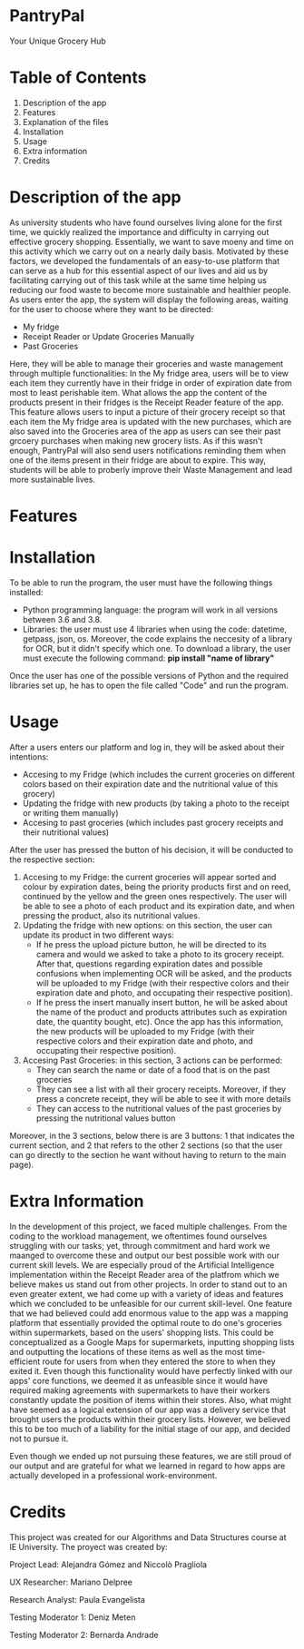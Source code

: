 # PantryPal
Your Unique Grocery Hub

# Table of Contents
1. Description of the app
2. Features
3. Explanation of the files
4. Installation
5. Usage
6. Extra information
7. Credits
   
# Description of the app
As university students who have found ourselves living alone for the first time, we quickly realized the importance and difficulty in carrying out effective grocery shopping. Essentially, we want to save moeny and time on this activity which we carry out on a nearly daily basis. Motivated by these factors, we developed the fundamentals of an easy-to-use platform that can serve as a hub for this essential aspect of our lives and aid us by facilitating carrying out of this task while at the same time helping us reducing our food waste to become more sustainable and healthier people.  
As users enter the app, the system will display the following areas, waiting for the user to choose where they want to be directed:
- My fridge
- Receipt Reader or Update Groceries Manually
- Past Groceries
  
Here, they will be able to manage their groceries and waste management through multiple functionalities: 
In the My fridge area, users will be to view each item they currently have in their fridge in order of expiration date from most to least perishable item. What allows the app the content of the products present in their fridges is the Receipt Reader feature of the app. This feature allows users to input a picture of their grocery receipt so that each item the My fridge area is updated with the new purchases, which are also saved into the Groceries area of the app as users can see their past grcoery purchases when making new grocery lists.
As if this wasn't enough, PantryPal will also send users notifications reminding them when one of the items present in their fridge are about to expire. This way, students will be able to proberly improve their Waste Management and lead more sustainable lives.

# Features


# Installation
To be able to run the program, the user must have the following things installed:
- Python programming language: the program will work in all versions between 3.6 and 3.8.
- Libraries: the user must use 4 libraries when using the code: datetime, getpass, json, os. Moreover, the code explains the neccesity of a library for OCR, but it didn't specify which one. To download a library, the user must execute the following command: **pip install "name of library"**

Once the user has one of the possible versions of Python and the required libraries set up, he has to open the file called "Code" and run the program.

# Usage
After a users enters our platform and log in, they will be asked about their intentions:
- Accesing to my Fridge (which includes the current groceries on different colors based on their expiration date and the nutritional value of this grocery)
- Updating the fridge with new products (by taking a photo to the receipt or writing them manually)
- Accesing to past groceries (which includes past grocery receipts and their nutritional values)

After the user has pressed the button of his decision, it will be conducted to the respective section:
1. Accesing to my Fridge: the current groceries will appear sorted and colour by expiration dates, being the priority products first and on reed, continued by the yellow and the green ones respectively. The user will be able to see a photo of each product and its expiration date, and when pressing the product, also its nutritional values.
2. Updating the fridge with new options: on this section, the user can update its product in two different ways:
   - If he press the upload picture button, he will be directed to its camera and would we asked to take a photo to its grocery receipt. After that, questions regarding expiration dates and possible confusions when implementing OCR will be asked, and the products will be uploaded to my Fridge (with their respective colors and their expiration date and photo, and occupating their respective position).
   - If he press the insert manually insert button, he will be asked about the name of the product and products attributes such as expiration date, the quantity bought, etc). Once the app has this information, the new products will be uploaded to my Fridge (with their respective colors and their expiration date and photo, and occupating their respective position).
3. Accesing Past Groceries: in this section, 3 actions can be performed:
   - They can search the name or date of a food that is on the past groceries
   - They can see a list with all their grocery receipts. Moreover, if they press a concrete receipt, they will be able to see it with more details
   - They can access to the nutritional values of the past groceries by pressing the nutritional values button
  
Moreover, in the 3 sections, below there is are 3 buttons: 1 that indicates the current section, and 2 that refers to the other 2 sections (so that the user can go directly to the section he want without having to return to the main page).

# Extra Information
In the development of this project, we faced multiple challenges. From the coding to the workload management, we oftentimes found ourselves struggling with our tasks; yet, through commitment and hard work we maanged to overcome these and output our best possible work with our current skill levels. We are especially proud of the Artificial Intelligence implementation within the Receipt Reader area of the platfrom which we believe makes us stand out from other projects. In order to stand out to an even greater extent, we had come up with a variety of ideas and features which we concluded to be unfeasible for our current skill-level. One feature that we had believed could add enormous value to the app was a mapping platform that essentially provided the optimal route to do one's groceries within supermarkets, based on the users' shopping lists. This could be conceptualized as a Google Maps for supermarkets, inputting shopping lists and outputting the locations of these items as well as the most time-efficient route for users from when they entered the store to when they exited it. Even though this functionality would have perfectly linked with our apps' core functions, we deemed it as unfeasible since it would have required making agreements with supermarkets to have their workers constantly update the position of items within their stores. Also, what might have seemed as a logical extension of our app was a delivery service that brought users the products within their grocery lists. However, we believed this to be too much of a liability for the initial stage of our app, and decided not to pursue it.

Even though we ended up not pursuing these features, we are still proud of our output and are grateful for what we learned in regard to how apps are actually developed in a professional work-environment. 

# Credits
This project was created for our Algorithms and Data Structures course at IE University. The proyect was created by: 

Project Lead: Alejandra Gómez and Niccolò Pragliola

UX Researcher: Mariano Delpree

Research Analyst: Paula Evangelista

Testing Moderator 1: Deniz Meten

Testing Moderator 2: Bernarda Andrade











